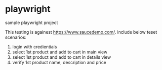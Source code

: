 # playwright
sample playwright project

This testing is againest https://www.saucedemo.com/. Include below teset scenarios:

1. login with credientials
2. select 1st product and add to cart in main view
3. select 1st product and add to cart in details view
4. verify 1st product name, description and price
